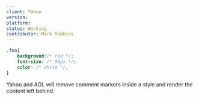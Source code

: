 ```yaml
---
client: Yahoo
version:
platform:
status: Working
contributor: Mark Robbins
---
```


```css
.foo{
	background:/* red */;
	font-size: /* 50px */;
	color: /* white */;
}
```

Yahoo and AOL will remove comment markers inside a style and render the content left behind.
